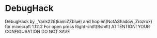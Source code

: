 # DebugHack
DebugHack by _Yarik228(kamiZZblue) and hopien(NotAShadow_Zrozrux) for minecraft 1.12.2
For open press Right-shift(Rshift)
ATTENTION! YOUR CONFIGURATION DO NOT SAVE
